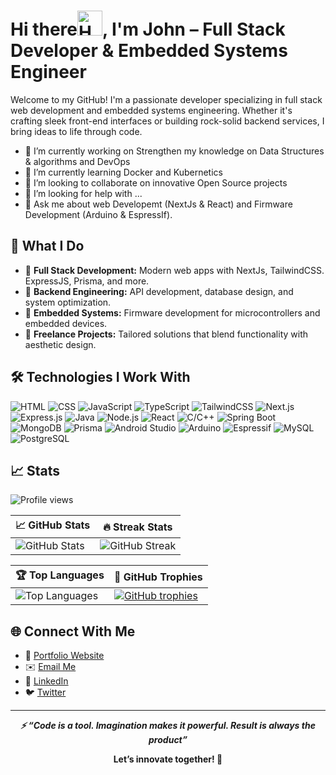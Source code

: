 # Hi there<img src="https://emojis.slackmojis.com/emojis/images/1577305505/7373/hand_wave.gif?1577305505" alt="Hello" width="40"/>, I'm John – Full Stack Developer & Embedded Systems Engineer

Welcome to my GitHub! I'm a passionate developer specializing in full stack web development and embedded systems engineering. Whether it's crafting sleek front-end interfaces or building rock-solid backend services, I bring ideas to life through code.

- 🔭 I’m currently working on Strengthen my knowledge on Data Structures & algorithms and DevOps
- 🌱 I’m currently learning Docker and Kubernetics
- 👯 I’m looking to collaborate on innovative Open Source projects
- 🤔 I’m looking for help with ...
- 💬 Ask me about web Developemt (NextJs & React) and Firmware Development (Arduino & EspressIf).

## 💼 What I Do

- 🔧 **Full Stack Development:** Modern web apps with NextJs, TailwindCSS. ExpressJS, Prisma, and more.
- 🚀 **Backend Engineering:** API development, database design, and system optimization.
- 🔬 **Embedded Systems:** Firmware development for microcontrollers and embedded devices.
- 🧩 **Freelance Projects:** Tailored solutions that blend functionality with aesthetic design.

## 🛠️ Technologies I Work With

![HTML](https://img.shields.io/badge/-HTML5-E34F26?logo=html5&logoColor=white)
![CSS](https://img.shields.io/badge/-CSS3-1572B6?logo=css3&logoColor=white)
![JavaScript](https://img.shields.io/badge/-JavaScript-F7DF1E?logo=javascript&logoColor=black)
![TypeScript](https://img.shields.io/badge/-TypeScript-3178C6?logo=Typescript&logoColor=white)
![TailwindCSS](https://img.shields.io/badge/-TailwindCSS-38B2AC?logo=tailwindcss&logoColor=white)
![Next.js](https://img.shields.io/badge/-Next.js-000000?logo=next.js&logoColor=white)
![Express.js](https://img.shields.io/badge/-Express.js-000000?logo=express&logoColor=white)
![Java](https://img.shields.io/badge/-java-007396?logo=openJdk&logoColor=white)
![Node.js](https://img.shields.io/badge/-Node.js-339933?logo=node.js&logoColor=white)
![React](https://img.shields.io/badge/-React-61DAFB?logo=react&logoColor=black)
![C/C++](https://img.shields.io/badge/-C/C++-00599C?logo=c&logoColor=white)
![Spring Boot](https://img.shields.io/badge/-SpringBoot-6DB33F?logo=springboot&logoColor=white)
![MongoDB](https://img.shields.io/badge/-MongoDB-47A248?logo=mongodb&logoColor=white)
![Prisma](https://img.shields.io/badge/-Prisma-2D3748?logo=prisma&logoColor=white)
![Android Studio](https://img.shields.io/badge/-AndroidStudio-3DDC84?logo=androidstudio&logoColor=white)
![Arduino](https://img.shields.io/badge/-Arduino-00979D?logo=arduino&logoColor=white)
![Espressif](https://img.shields.io/badge/-Espressif-E7352C?logo=espressif&logoColor=white)
![MySQL](https://img.shields.io/badge/-MySQL-4479A1?logo=mysql&logoColor=white)
![PostgreSQL](https://img.shields.io/badge/-PostgreSQL-336791?logo=postgresql&logoColor=white)

## 📈 Stats

![Profile views](https://komarev.com/ghpvc/?username=john-keno)

| **📈 GitHub Stats**                                                          | **🔥 Streak Stats**                                                                    |
|---------------------------------------------------------------------------|----------------------------------------------------------------------------------|
| ![GitHub Stats](https://github-readme-stats.vercel.app/api?username=john-keno&show_icons=true&theme=tokyonight) | ![GitHub Streak](https://github-readme-streak-stats.herokuapp.com/?user=john-keno&theme=tokyonight) |

| **🏆 Top Languages**                                                        | **🧸 GitHub Trophies**                                                               |
|--------------------------------------------------------------------------|----------------------------------------------------------------------------------|
| ![Top Languages](https://github-readme-stats.vercel.app/api/top-langs/?username=john-keno&layout=compact&theme=tokyonight) | [![GitHub trophies](https://github-profile-trophy.vercel.app/?username=john-keno&margin-w=10&row=2&column=4)](https://github.com/ryo-ma/github-profile-trophy)|

## 🌐 Connect With Me

- 💼 [Portfolio Website](https://devjohnkeno.com.ng)
- ✉️ [Email Me](mailto:iwehjohn@gmail.com)
- 💬 [LinkedIn](https://linkedin.com/in/john-keno-iweh-048924181)
- 🐦 [Twitter](https://twitter.com/IwehJohn)

---

<p align='center'>
    <strong>
        <em>⚡ “Code is a tool. Imagination makes it powerful. Result is always the product”
        </em>
    </strong>
</p>
<p align='center'>
    <strong>Let’s innovate together! 🚀</strong>
</p>
